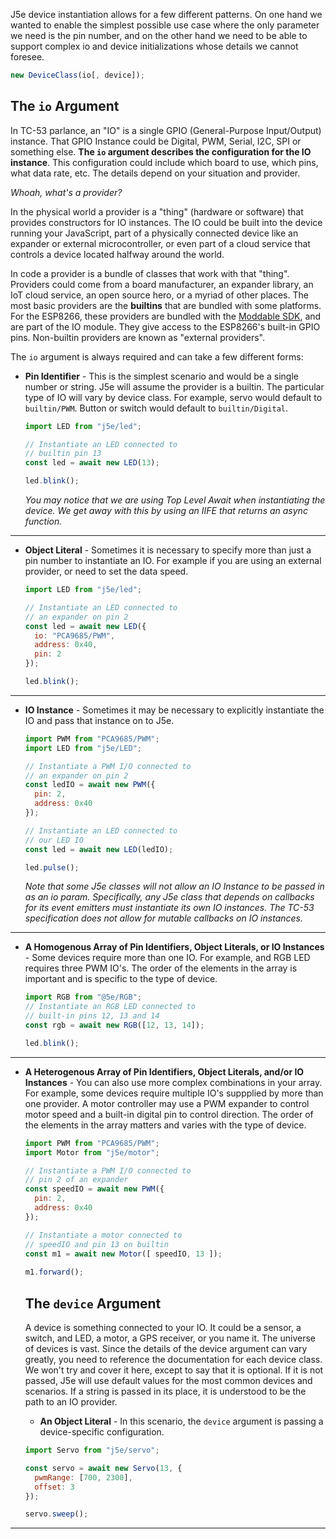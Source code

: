 J5e device instantiation allows for a few different patterns. On one hand we wanted to enable the simplest possible use case where the only parameter we need is the pin number, and on the other hand we need to be able to support complex io and device initializations whose details we cannot foresee.

````js
new DeviceClass(io[, device]);
````

## The ```io``` Argument
In TC-53 parlance, an "IO" is a single GPIO (General-Purpose Input/Output) instance. That GPIO Instance could be Digital, PWM, Serial, I2C, SPI or something else. **The ```io``` argument describes the configuration for the IO instance**. This configuration could include which board to use, which pins, what data rate, etc. The details depend on your situation and provider. 

*Whoah, what's a provider?*

In the physical world a provider is a "thing" (hardware or software) that provides constructors for IO instances. The IO could be built into the device running your JavaScript, part of a physically connected device like an expander or external microcontroller, or even part of a cloud service that controls a device located halfway around the world. 

In code a provider is a bundle of classes that work with that "thing". Providers could come from a board manufacturer, an expander library, an IoT cloud service, an open source hero, or a myriad of other places. The most basic providers are the **builtins** that are bundled with some platforms. For the ESP8266, these providers are bundled with the [Moddable SDK](https://github.com/Moddable-OpenSource/moddable), and are part of the IO module. They give access to the ESP8266's built-in GPIO pins. Non-builtin providers are known as "external providers".

The ```io``` argument is always required and can take a few different forms: 
* **Pin Identifier** - This is the simplest scenario and would be a single number or string. J5e will assume the provider is a builtin. The particular type of IO will vary by device class. For example, servo would default to ```builtin/PWM```. Button or switch would default to ```builtin/Digital```.
  ````js
  import LED from "j5e/led";

  // Instantiate an LED connected to 
  // builtin pin 13
  const led = await new LED(13);

  led.blink();
  ````

  *You may notice that we are using Top Level Await when instantiating the device. We get away with this by using an IIFE that returns an async function.*
---
* **Object Literal** - Sometimes it is necessary to specify more than just a pin number to instantiate an IO. For example if you are using an external provider, or need to set the data speed.
  ````js
  import LED from "j5e/led";
  
  // Instantiate an LED connected to 
  // an expander on pin 2
  const led = await new LED({
    io: "PCA9685/PWM",
    address: 0x40,
    pin: 2
  });

  led.blink();
  ```` 
---
* **IO Instance** - Sometimes it may be necessary to explicitly instantiate the IO and pass that instance on to J5e.
  ````js
  import PWM from "PCA9685/PWM";
  import LED from "j5e/LED";
  
  // Instantiate a PWM I/O connected to 
  // an expander on pin 2
  const ledIO = await new PWM({
    pin: 2,
    address: 0x40
  });
  
  // Instantiate an LED connected to 
  // our LED IO
  const led = await new LED(ledIO);

  led.pulse();  
  ````
  *Note that some J5e classes will not allow an IO Instance to be passed in as an io param. Specifically, any J5e class that depends on callbacks for its event emitters must instantiate its own IO instances. The TC-53 specification does not allow for mutable callbacks on IO instances.*
---
* **A Homogenous Array of Pin Identifiers, Object Literals, or IO Instances** - Some devices require more than one IO. For example, and RGB LED requires three PWM IO's. The order of the elements in the array is important and is specific to the type of device.
  ````js
  import RGB from "@5e/RGB";
  // Instantiate an RGB LED connected to 
  // built-in pins 12, 13 and 14 
  const rgb = await new RGB([12, 13, 14]);

  led.blink();
  ````
---
* **A Heterogenous Array of Pin Identifiers, Object Literals, and/or IO Instances** - You can also use more complex combinations in your array. For example, some devices require multiple IO's suppplied by more than one provider. A motor controller may use a PWM expander to control motor speed and a built-in digital pin to control direction. The order of the elements in the array matters and varies with the type of device.
  ````js
  import PWM from "PCA9685/PWM";
  import Motor from "j5e/motor";

  // Instantiate a PWM I/O connected to 
  // pin 2 of an expander
  const speedIO = await new PWM({
    pin: 2,
    address: 0x40
  });

  // Instantiate a motor connected to 
  // speedIO and pin 13 on builtin
  const m1 = await new Motor([ speedIO, 13 ]);
    
  m1.forward();
  ````

  ## The ```device``` Argument
  A device is something connected to your IO. It could be a sensor, a switch, and LED, a motor, a GPS receiver, or you name it. The universe of devices is vast. Since the details of the device argument can vary greatly, you need to reference the documentation for each device class. We won't try and cover it here, except to say that it is optional. If it is not passed, J5e will use default values for the most common devices and scenarios. If a string is passed in its place, it is understood to be the path to an IO provider.
  * **An Object Literal** - In this scenario, the ```device``` argument is passing a device-specific configuration.
  ````js
  import Servo from "j5e/servo";

  const servo = await new Servo(13, {
    pwmRange: [700, 2300],
    offset: 3
  });

  servo.sweep();
  ````
---
